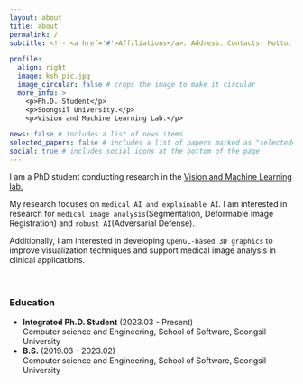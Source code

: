 ```yaml
---
layout: about
title: about
permalink: /
subtitle: <!-- <a href='#'>Affiliations</a>. Address. Contacts. Motto. Etc. -->

profile:
  align: right
  image: ksh_pic.jpg
  image_circular: false # crops the image to make it circular
  more_info: >
    <p>Ph.D. Student</p>
    <p>Soongsil University.</p>
    <p>Vision and Machine Learning Lab.</p>

news: false # includes a list of news items
selected_papers: false # includes a list of papers marked as "selected={true}"
social: true # includes social icons at the bottom of the page
---
```

I am a PhD student conducting research in the [Vision and Machine Learning lab.](https://sites.google.com/view/vmllab) 

My research focuses on `medical AI and explainable AI`. I am interested in research for `medical image analysis`(Segmentation, Deformable Image Registration) and `robust AI`(Adversarial Defense).

Additionally, I am interested in developing `OpenGL-based 3D graphics` to improve visualization techniques and support medical image analysis in clinical applications.   
<br/><br/>
### **Education**
   - **Integrated Ph.D. Student** (2023.03 - Present)  
      Computer science and Engineering, School of Software, Soongsil University  
   - **B.S.** (2019.03 - 2023.02)  
      Computer science and Engineering, School of Software, Soongsil University
